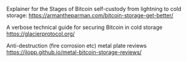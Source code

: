 Explainer for the Stages of Bitcoin self-custody from lightning to cold storage:
https://armantheparman.com/bitcoin-storage-get-better/

A verbose technical guide for securing Bitcoin in cold storage
https://glacierprotocol.org/

Anti-destruction (fire corrosion etc) metal plate reviews
https://jlopp.github.io/metal-bitcoin-storage-reviews/
